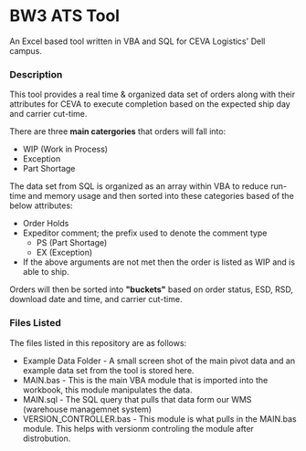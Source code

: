 # BW3 ATS Tool
An Excel based tool written in VBA and SQL for CEVA Logistics' Dell campus. 
### Description
This tool provides a real time & organized data set of orders along with their attributes for CEVA to execute completion based on the expected ship day and carrier cut-time.

There are three **main catergories** that orders will fall into:
 - WIP (Work in Process)
 - Exception
 - Part Shortage
 
The data set from SQL is organized as an array within VBA to reduce run-time and memory usage and then sorted into these categories based of the below attributes:
- Order Holds
- Expeditor comment; the prefix used to denote the comment type
  - PS (Part Shortage)
  - EX (Exception)
- If the above arguments are not met then the order is listed as WIP and is able to ship.

Orders will then be sorted into **"buckets"** based on order status, ESD, RSD, download date and time, and carrier cut-time. 

### Files Listed
The files listed in this repository are as follows:
- Example Data Folder - A small screen shot of the main pivot data and an example data set from the tool is stored here.
- MAIN.bas - This is the main VBA module that is imported into the workbook, this module manipulates the data.
- MAIN.sql - The SQL query that pulls that data form our WMS (warehouse managemnet system)
- VERSION_CONTROLLER.bas - This module is what pulls in the MAIN.bas module. This helps with versionm controling the module after distrobution. 
